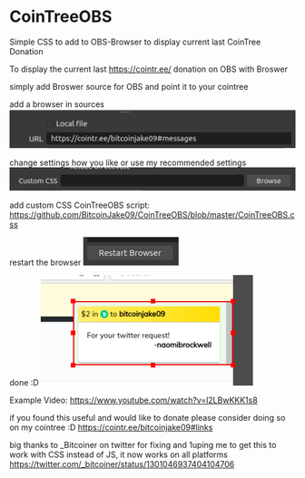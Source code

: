 # CoinTreeOBS
Simple CSS to add to OBS-Browser to display current last CoinTree Donation

To display the current last https://cointr.ee/ donation on OBS with Broswer

simply add Broswer source for OBS and point it to your cointree

add a browser in sources
![add to sources](https://github.com/BitcoinJake09/CoinTreeOBS/blob/master/DocPics/LinuxBrowser-Sources.png?width=400&height=225)


change settings how you like or use my recommended settings
![settings](https://github.com/BitcoinJake09/CoinTreeOBS/blob/master/DocPics/LinuxBrowser-Settings.png?width=400&height=225)

add custom CSS CoinTreeOBS script:
https://github.com/BitcoinJake09/CoinTreeOBS/blob/master/CoinTreeOBS.css

restart the browser
![restart](https://github.com/BitcoinJake09/CoinTreeOBS/blob/master/DocPics/LinuxBrowser-Restart.png?width=400&height=225)


done :D
![done](https://github.com/BitcoinJake09/CoinTreeOBS/blob/master/DocPics/LinuxBrowser-Dono.png?width=400&height=225)


Example Video: https://www.youtube.com/watch?v=l2LBwKKK1s8


if you found this useful and would like to donate please consider doing so on my cointree :D
https://cointr.ee/bitcoinjake09#links

big thanks to _Bitcoiner on twitter for fixing and 1uping me to get this to work with CSS instead of JS, it now works on all platforms
https://twitter.com/_bitcoiner/status/1301046937404104706
